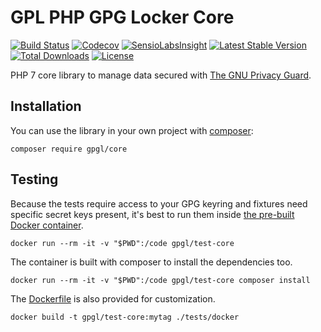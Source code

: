 # GPL PHP GPG Locker Core

[![Build Status][12]][11]
[![Codecov][16]][14]
[![SensioLabsInsight][19]][20]
[![Latest Stable Version][7]][6]
[![Total Downloads][8]][6]
[![License][9]][6]

PHP 7 core library to manage data secured with [The GNU Privacy Guard][2].

## Installation

You can use the library in your own project with [composer][5]:

    composer require gpgl/core

## Testing

Because the tests require access to your GPG keyring and fixtures need specific
secret keys present, it's best to run them inside [the pre-built Docker container][18].

    docker run --rm -it -v "$PWD":/code gpgl/test-core

The container is built with composer to install the dependencies too.

    docker run --rm -it -v "$PWD":/code gpgl/test-core composer install

The [Dockerfile][17] is also provided for customization.

    docker build -t gpgl/test-core:mytag ./tests/docker

[2]:https://www.gnupg.org/
[4]:https://github.com/gpgl/core/issues
[5]:https://getcomposer.org/
[6]:https://github.com/gpgl/core/releases/latest
[7]:https://poser.pugx.org/gpgl/core/v/stable
[8]:https://img.shields.io/github/downloads/gpgl/core/total.svg
[9]:https://poser.pugx.org/gpgl/core/license
[11]:https://travis-ci.org/gpgl/core
[12]:https://travis-ci.org/gpgl/core.svg?branch=master
[14]:https://codecov.io/gh/gpgl/core/branch/master
[16]:https://img.shields.io/codecov/c/github/gpgl/core/master.svg
[17]:./tests/docker/Dockerfile
[18]:https://hub.docker.com/r/gpgl/test-core/
[19]:https://insight.sensiolabs.com/projects/c93e65d6-9b67-4e90-8e45-a031cf4bfd31/mini.png
[20]:https://insight.sensiolabs.com/projects/c93e65d6-9b67-4e90-8e45-a031cf4bfd31

